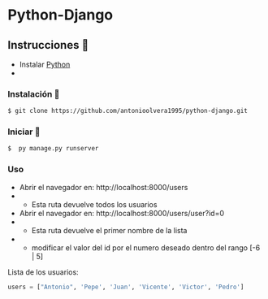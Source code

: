 # Python-Django
## Instrucciones 📖
- Instalar [Python](https://www.python.org/)
- 
### Instalación 🔨
```sh
$ git clone https://github.com/antonioolvera1995/python-django.git
```
### Iniciar 🚀
```sh
$  py manage.py runserver
```
### Uso
- Abrir el navegador en:  http://localhost:8000/users 
- - Esta ruta devuelve todos los usuarios
- Abrir el navegador en:  http://localhost:8000/users/user?id=0
- - Esta ruta devuelve el primer nombre de la lista
- - modificar el valor del id por el numero deseado dentro del rango [-6 | 5]

Lista de los usuarios:
```python
users = ["Antonio", 'Pepe', 'Juan', 'Vicente', 'Victor', 'Pedro']
```
